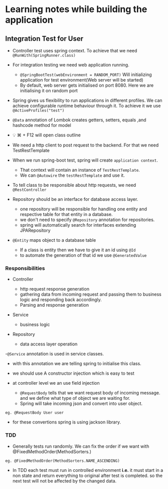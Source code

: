 # Learning notes while building the application

## Integration Test for User

- Controller test uses spring context. To achieve that we need  
`
@RunWith(SpringRunner.class)  
`


- For integration testing we need web application running.
  - `@SpringBootTest(webEnvironment = RANDOM_PORT)`
Will initializing application for test environment(Web server will be started)  
  - By default, web server gets initialised on port 8080. Here we are initialising it on random port


- Spring gives us flexibility to run applications in different profiles. We can achieve configurable runtime behaviour through it.
To achieve it we use 
`@ActiveProfiles("test")`


- `@Data` annotation of Lombok creates getters, setters, equals ,and hashcode method for model

- :bulb: ⌘ + F12 will open class outline

- We need a http client to post request to the backend. For that we need TestRestTemplate

- When we run spring-boot test, spring will create `application context`.  
  - That context will contain an instance of `TestRestTemplate`.  
  - We can `@Autowire` the `testRestTemplate` and use it.  
 

- To tell class to be responsible about http requests, we need `@RestController`

- Repository should be an interface for database access layer.
  - one repository will be responsible for handling one entity and respective table for that entity in a database.
  - we don't need to specify `@Repository` annotation for repositories.
  - spring will automatically search for interfaces extending JPARepository


- `@Entity` maps object to a database table
    - If a class is entity then we have to give it an id using `@Id`
    - to automate the generation of that id we use `@GeneratedValue`
  
### Responsibilities
- Controller
  - http request response generation
  - gathering data from incoming request and passing them to business logic and responding back accordingly.
  - Parsing and response generation


- Service
  - business logic


- Repository
  - data access layer operation


-`@Service` annotation is used in service classes.
  - with this annotation we are telling spring to initialise this class. 
  - we should use A constructor injection which is easy to test


- at controller level we an use field injection
  - `@RequestBody` tells that we want request body of incoming message. and we define what type of object we are waiting for.
  - Spring will take incoming json and convert into user object.
```
eg. @RequestBody User user
```
- for these convertions spring is using jackson library.

### TDD
- Generally tests run randomly. We can fix the order if we want with @FixedMethodOrder(MethodSorters.<way-of-sorting>)
```
eg. @FixedMethodOrder(MethodSorters.NAME_ASCENDING)
```
- In TDD each test must run in controlled environment **i.e.** it must start in a non state and return everything to original after test is completed.
so the next test will not be affected by the changed data.

  
